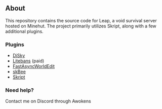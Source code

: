 
## **About**

This repository contains the source code for Leap, a void survival server hosted on Minehut. The project primarily utilizes Skript, along with a few additional plugins.

### Plugins
* [DiSky](https://github.com/DiSkyOrg/DiSky/releases)
* [Litebans](https://www.spigotmc.org/resources/litebans.3715/) (paid)
* [FastAsyncWorldEdit](https://github.com/IntellectualSites/FastAsyncWorldEdit/releases)
* [skBee](https://github.com/ShaneBeee/SkBee/releases)
* [Skript](https://github.com/SkriptLang/Skript/releases)

### Need help?

Contact me on Discord through Awokens